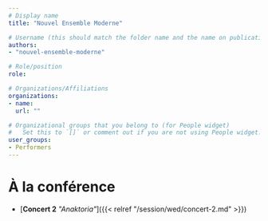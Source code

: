 ```yaml
---
# Display name
title: "Nouvel Ensemble Moderne"

# Username (this should match the folder name and the name on publications)
authors:
- "nouvel-ensemble-moderne"

# Role/position
role:

# Organizations/Affiliations
organizations:
- name: 
  url: ""

# Organizational groups that you belong to (for People widget)
#   Set this to `[]` or comment out if you are not using People widget.
user_groups:
- Performers
---
```


<!-- # À propos

Elit exercitation eu occaecat velit ad. 
-->

# À la conférence

- [**Concert 2** *"Anaktoria"*]({{< relref "/session/wed/concert-2.md" >}})


